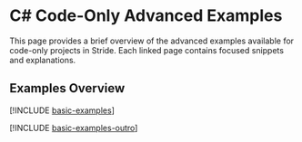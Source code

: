 # C# Code-Only Advanced Examples

This page provides a brief overview of the advanced examples available for code-only projects in Stride. Each linked page contains focused snippets and explanations.

## Examples Overview

[!INCLUDE [basic-examples](../../../includes/manual/advance-examples.md)]
  
[!INCLUDE [basic-examples-outro](../../../includes/manual/examples/basic-examples-outro.md)]